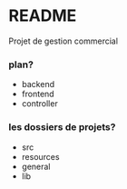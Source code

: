 # README #

Projet de gestion commercial 
### plan? ###

* backend
* frontend
* controller

### les dossiers de projets? ###

* src
* resources
* general
* lib